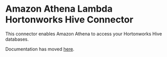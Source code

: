# Amazon Athena Lambda Hortonworks Hive Connector

This connector enables Amazon Athena to access your Hortonworks Hive databases.

Documentation has moved [here](https://docs.aws.amazon.com/athena/latest/ug/connectors-hortonworks.html).
